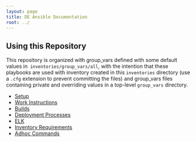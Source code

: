 ```yaml
---
layout: page
title: DE Ansible Documentation
root: ../
---
```


## Using this Repository

This repository is organized with group_vars defined with some default values in`
inventories/group_vars/all`, with the intention that these playbooks are used with inventory 
created in this `inventories` directory (use a `.cfg` extension to prevent committing the files) and
group_vars files containing private and overriding values in a top-level `group_vars` directory.

* [Setup](setup)
* [Work Instructions](work_instructions)
* [Builds](builds)
* [Deployment Processes](deployments)
* [ELK](elk)
* [Inventory Requirements](inventory_requirements.html)
* [Adhoc Commands](adhoc_commands.html)

